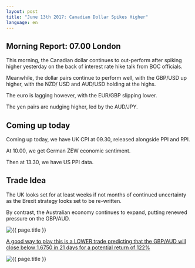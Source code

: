 ```yaml
---
layout: post
title: "June 13th 2017: Canadian Dollar Spikes Higher"
language: en
---
```

## Morning Report: 07.00 London

This morning, the Canadian dollar continues to out-perform after spiking higher yesterday on the back of interest rate hike talk from BOC officials. 

Meanwhile, the dollar pairs continue to perform well, with the GBP/USD up higher, with the NZD/ USD and AUD/USD holding at the highs. 

The euro is lagging however, with the EUR/GBP slipping lower. 

The yen pairs are nudging higher, led by the AUD/JPY.

## Coming up today

Coming up today, we have UK CPI at 09.30, released alongside PPI and RPI. 

At 10.00, we get German ZEW economic sentiment. 

Then at 13.30, we have US PPI data. 

## Trade Idea

The UK looks set for at least weeks if not months of continued uncertainty as the Brexit strategy looks set to be re-written.

By contrast, the Australian economy continues to expand, putting renewed pressure on the GBP/AUD.

<img class="post-image" src="{{ site.url }}/images/2017-06-13_07-44-43.jpg" alt="{{ page.title }}" title="{{ page.title }}">

<a href="%LINK%%?currency=GBP&market=forex&underlying=frxGBPAUD&formname=higherlower&duration_amount=21&duration_units=d&amount=10&amount_type=payout&expiry_type=duration&barrier=1.6750" target="_blank">A good way to play this is a LOWER trade predicting that the GBP/AUD will close below 1.6750 in 21 days for a potential return of 122%</a>

<img class="post-image" src="{{ site.url }}/images/2017-06-13_07-47-30.jpg" alt="{{ page.title }}" title="{{ page.title }}">